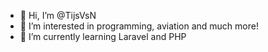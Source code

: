 - 👋 Hi, I’m @TijsVsN
- 👀 I’m interested in programming, aviation and much more!
- 🌱 I’m currently learning Laravel and PHP

<!---
TijsVsN/TijsVsN is a ✨ special ✨ repository because its `README.md` (this file) appears on your GitHub profile.
You can click the Preview link to take a look at your changes.
--->
